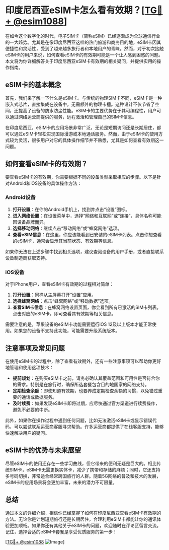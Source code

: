 # 印度尼西亚eSIM卡怎么看有效期？[[TG💪+ @esim1088](https://t.me/s/esim1088)]

在如今这个数字化的时代，电子SIM卡（简称eSIM）已经逐渐成为全球通信行业的一大趋势。尤其是在像印度尼西亚这样的热门旅游和商务目的地，eSIM卡因其便捷性和灵活性，受到了越来越多旅行者和本地用户的青睐。然而，对于初次接触eSIM卡的用户来说，如何查看eSIM卡的有效期可能是一个让人感到困惑的问题。本文将为你详细解答关于印度尼西亚eSIM卡有效期的相关疑问，并提供实用的操作指南。

## eSIM卡的基本概念

首先，我们来了解一下什么是eSIM卡。与传统的物理SIM卡不同，eSIM卡是一种嵌入式芯片，直接集成在设备中，无需额外的物理卡槽。这种设计不仅节省了空间，还提高了设备的防水防尘性能。eSIM卡的主要优势在于其可编程性，用户可以通过网络运营商提供的服务，远程激活和管理自己的SIM卡信息。

在印度尼西亚，eSIM卡的应用场景非常广泛，无论是短期访问还是长期居住，都可以通过eSIM卡轻松实现国际漫游或本地通话服务。然而，由于eSIM卡的使用方式较为灵活，很多用户对它的具体操作细节并不熟悉，尤其是如何查看有效期这一问题。

## 如何查看eSIM卡的有效期？

要查看eSIM卡的有效期，你需要根据不同的设备类型采取相应的步骤。以下是针对Android和iOS设备的具体操作方法：

### Android设备

1. **打开设置**：在你的Android手机上，找到并点击“设置”图标。
2. **进入网络设置**：在设置菜单中，选择“网络和互联网”或“连接”，具体名称可能因设备品牌而异。
3. **选择移动网络**：继续点击“移动网络”或“蜂窝网络”选项。
4. **查看eSIM信息**：在这里，你应该能看到已安装的eSIM卡列表。点击你想查看的eSIM卡，通常会显示其当前状态、有效期等信息。

如果你无法在上述步骤中找到相关选项，建议查阅设备的用户手册，或者直接联系设备制造商获取支持。

### iOS设备

对于iPhone用户，查看eSIM卡有效期的过程相对简单：

1. **打开设置**：同样从主屏幕打开“设置”应用。
2. **选择蜂窝网络**：点击“蜂窝网络”或“移动数据”选项。
3. **查看SIM卡信息**：在蜂窝网络设置页面，你会看到所有已激活的SIM卡列表。点击对应的eSIM卡，即可查看其有效期等相关信息。

需要注意的是，苹果设备的eSIM卡功能需要运行iOS 12及以上版本才能正常使用。如果您的设备不支持此功能，可能需要升级系统版本。

## 注意事项及常见问题

在使用eSIM卡的过程中，除了查看有效期外，还有一些注意事项可以帮助你更好地管理和使用这项技术：

- **提前规划**：在购买eSIM卡之前，请务必确认其覆盖范围和可用性是否符合你的需求。特别是在旅行时，确保所选套餐包含目的地国家的网络支持。
- **定期检查余额**：即使知道有效期，也要养成定期检查余额的习惯，以免错过重要的通话或数据服务。
- **及时续费**：如果发现eSIM卡即将过期，应尽快通过官方渠道进行续费操作，避免不必要的中断。

此外，如果你在操作过程中遇到任何问题，比如无法激活eSIM卡或显示错误代码，可以尝试联系运营商客服寻求帮助。许多运营商都提供了在线客服支持，能够快速解决用户的疑问。

## eSIM卡的优势与未来展望

尽管eSIM卡的使用还存在一些学习曲线，但它带来的便利无疑是巨大的。相比传统SIM卡，eSIM卡无需更换实体卡，减少了携带和存储的麻烦；同时，它还支持多号码切换，非常适合经常跨国旅行的人群。随着5G网络的普及和技术的发展，eSIM卡的应用场景将会更加丰富，未来的潜力不可限量。

## 总结

通过本文的详细介绍，相信你已经掌握了如何在印度尼西亚查看eSIM卡有效期的方法。无论你是计划短期旅行还是长期居住，合理利用eSIM卡都能让你的通讯体验更加顺畅。如果你还有其他关于eSIM卡的问题，欢迎随时在评论区留言交流。记住，选择合适的eSIM卡套餐是享受优质服务的第一步！

[[TG💪+ @esim1088](https://t.me/s/esim1088) ![Image](https://i.postimg.cc/4NQfJmqS/Snipaste-2025-05-13-00-14-12.png)]